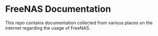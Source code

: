 # FreeNAS Documentation

This repo contains documentation collected from various places on the internet regarding the usage of FreeNAS.
